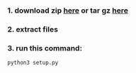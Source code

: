 
### 1. download zip [here](https://github.com/kellantech/login_database/archive/refs/tags/dev3.zip) or tar gz [here](https://github.com/kellantech/login_database/archive/refs/tags/dev3.tar.gz)

### 2. extract files  

### 3. run this command:
```bash
python3 setup.py
```

